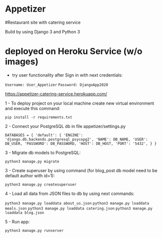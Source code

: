 # Appetizer
#Restaurant site with catering service

Build by using Django 3 and Python 3

# deployed on Heroku Service (w/o images)

- try user functionality after Sign in with next credentials:

`Username: User_Appetizer`
`Password: DjangoApp2020`

https://appetizer-catering-service.herokuapp.com/

1 - To deploy project on your local machine create new virtual environment and execute this command:

`pip install -r requirements.txt`

2 - Connect your PostgreSQL db in file appetizer/settings.py

`DATABASES = {
    'default': {
        'ENGINE': 'django.db.backends.postgresql_psycopg2',
        'NAME': DB_NAME,
        'USER': DB_USER,
        'PASSWORD': DB_PASSWORD,
        'HOST': DB_HOST,
        'PORT': '5432',
    }
}`

3 - Migrate db models to PostgreSQL:

`python3 manage.py migrate`

3 - Create superuser by using command (for blog_post db model need to be default author with id=1):

`python3 manage.py createsuperuser`

4 - Load all data from JSON files to db by using next commands:

`python3 manage.py loaddata about_us.json`
`python3 manage.py loaddata meals.json`
`python3 manage.py loaddata catering.json`
`python3 manage.py loaddata blog.json`

5 - Run app:

`python3 manage.py runserver`
